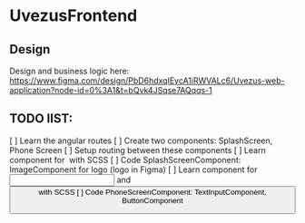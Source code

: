 # UvezusFrontend

## Design

Design and business logic here: https://www.figma.com/design/PbD6hdxqIEycA1iRWVALc6/Uvezus-web-application?node-id=0%3A1&t=bQvk4JSqse7AQqqs-1

## TODO lIST:
[ ] Learn the angular routes
[ ] Create two components: SplashScreen, Phone Screen
[ ] Setup routing between these components
[ ] Learn component for <img src=""> with SCSS
[ ] Code SplashScreenComponent: ImageComponent for logo (logo in Figma)
[ ] Learn component for <input> and <button> with SCSS
[ ] Code PhoneScreenComponent: TextInputComponent, ButtonComponent
